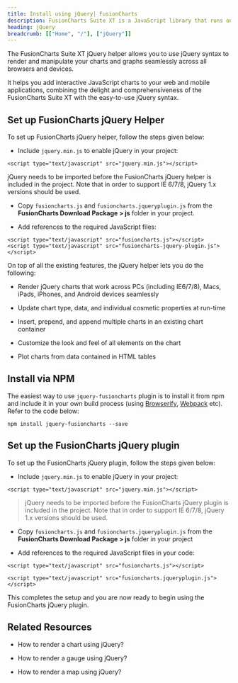 ```yaml
---
title: Install using jQuery| FusionCharts
description: FusionCharts Suite XT is a JavaScript library that runs on your desktop/mobile web browsers. This article talks about steps to install using jQuery
heading: jQuery
breadcrumb: [["Home", "/"], ["jQuery"]]
---
```

The FusionCharts Suite XT jQuery helper allows you to use jQuery syntax to render and manipulate your charts and graphs seamlessly across all browsers and devices.

It helps you add interactive JavaScript charts to your web and mobile applications, combining the delight and comprehensiveness of the FusionCharts Suite XT with the easy-to-use jQuery syntax.

## Set up FusionCharts jQuery Helper

To set up FusionCharts jQuery helper, follow the steps given below:

* Include `jquery.min.js` to enable jQuery in your project:

```
<script type="text/javascript" src="jquery.min.js"></script>

```
jQuery needs to be imported before the FusionCharts jQuery helper is included in the project. Note that in order to support IE 6/7/8, jQuery 1.x versions should be used.

* Copy `fusioncharts.js` and `fusioncharts.jqueryplugin.js` from the **FusionCharts Download Package > js** folder in your project.

* Add references to the required JavaScript files:

```
<script type="text/javascript" src="fusioncharts.js"></script>
<script type="text/javascript" src="fusioncharts-jquery-plugin.js"></script>

```
On top of all the existing features, the jQuery helper lets you do the following:

* Render jQuery charts that work across PCs (including IE6/7/8), Macs, iPads, iPhones, and Android devices seamlessly

* Update chart type, data, and individual cosmetic properties at run-time

* Insert, prepend, and append multiple charts in an existing chart container

* Customize the look and feel of all elements on the chart

* Plot charts from data contained in HTML tables

## Install via NPM

The easiest way to use `jquery-fusioncharts` plugin is to install it from npm and include it in your own build process (using [Browserify](http://browserify.org/), [Webpack](http://webpack.github.io/) etc). Refer to the code below:

```
npm install jquery-fusioncharts --save

```
## Set up the FusionCharts jQuery plugin

To set up the FusionCharts jQuery plugin, follow the steps given below:

* Include `jquery.min.js` to enable jQuery in your project:

```
<script type="text/javascript" src="jquery.min.js"></script>

```
> jQuery needs to be imported before the FusionCharts jQuery plugin is included in the project. Note that in order to support IE 6/7/8, jQuery 1.x versions should be used.

* Copy `fusioncharts.js` and `fusioncharts.jqueryplugin.js` from the **FusionCharts Download Package > js** folder in your project

* Add references to the required JavaScript files in your code:

```
<script type="text/javascript" src="fusioncharts.js"></script>

<script type="text/javascript" src="fusioncharts.jqueryplugin.js"></script>

```
This completes the setup and you are now ready to begin using the FusionCharts jQuery plugin.

## Related Resources

* How to render a chart using jQuery?

* How to render a gauge using jQuery?

* How to render a map using jQuery?

